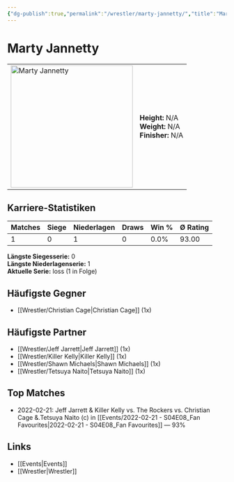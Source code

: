 ```yaml
---
{"dg-publish":true,"permalink":"/wrestler/marty-jannetty/","title":"Marty Jannetty","tags":["wrestler"],"noteIcon":""}
---
```



# Marty Jannetty

<table>
        <tr>
        <td><img src="https://github.com/CptSpaulding1980/choke-slam-wrestling/releases/download/images/Marty_Jannetty.png" width="280" alt="Marty Jannetty"></td>
        <td>
        <b>Height:</b> N/A<br>
        <b>Weight:</b> N/A<br>
        <b>Finisher:</b> N/A<br>
        </td>
        </tr>
        </table>
        
## Karriere-Statistiken

| Matches | Siege | Niederlagen | Draws | Win % | Ø Rating |
|---------|-------|-------------|-------|-------|-----------|
| 1 | 0 | 1 | 0 | 0.0% | 93.00 |

**Längste Siegesserie:** 0<br>**Längste Niederlagenserie:** 1<br>**Aktuelle Serie:** loss (1 in Folge)


## Häufigste Gegner
- [[Wrestler/Christian Cage\|Christian Cage]] (1x)

## Häufigste Partner
- [[Wrestler/Jeff Jarrett\|Jeff Jarrett]] (1x)
- [[Wrestler/Killer Kelly\|Killer Kelly]] (1x)
- [[Wrestler/Shawn Michaels\|Shawn Michaels]] (1x)
- [[Wrestler/Tetsuya Naito\|Tetsuya Naito]] (1x)

## Top Matches
- 2022-02-21: Jeff Jarrett & Killer Kelly vs. The Rockers vs. Christian Cage &.Tetsuya Naito (c) in [[Events/2022-02-21 - S04E08_Fan Favourites\|2022-02-21 - S04E08_Fan Favourites]] — 93%

## Links
- [[Events\|Events]]
- [[Wrestler\|Wrestler]]

